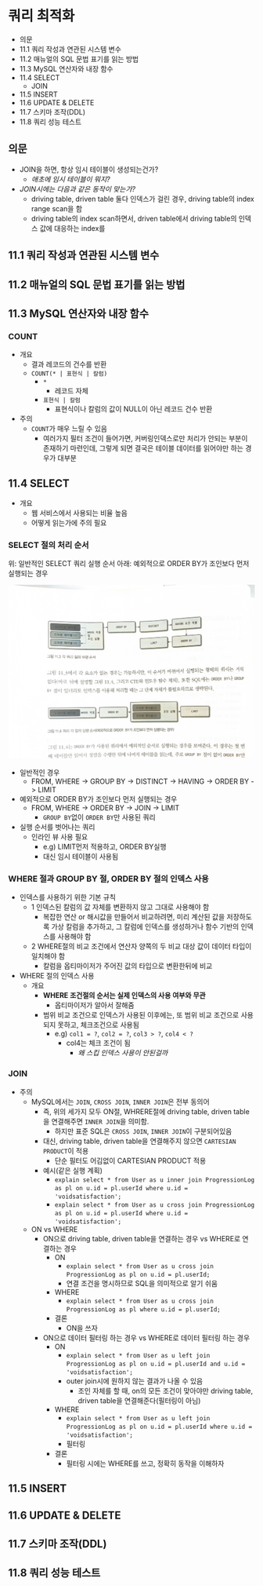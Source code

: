 # 쿼리 최적화

- 의문
- 11.1 쿼리 작성과 연관된 시스템 변수
- 11.2 매뉴얼의 SQL 문법 표기를 읽는 방법
- 11.3 MySQL 연산자와 내장 함수
- 11.4 SELECT
  - JOIN
- 11.5 INSERT
- 11.6 UPDATE & DELETE
- 11.7 스키마 조작(DDL)
- 11.8 쿼리 성능 테스트

## 의문

- JOIN을 하면, 항상 임시 테이블이 생성되는건가?
  - *애초에 임시 테이블이 뭐지?*
- *JOIN시에는 다음과 같은 동작이 맞는가?*
  - driving table, driven table 둘다 인덱스가 걸린 경우, driving table의 index range scan을 함
  - driving table의 index scan하면서, driven table에서 driving table의 인덱스 값에 대응하는 index를

## 11.1 쿼리 작성과 연관된 시스템 변수

## 11.2 매뉴얼의 SQL 문법 표기를 읽는 방법

## 11.3 MySQL 연산자와 내장 함수

### COUNT

- 개요
  - 결과 레코드의 건수를 반환
  - `COUNT(* | 표현식 | 칼럼)`
    - `*`
      - 레코드 자체
    - `표현식 | 칼럼`
      - 표현식이나 칼럼의 값이 NULL이 아닌 레코드 건수 반환
- 주의
  - `COUNT`가 매우 느릴 수 있음
    - 여러가지 필터 조건이 들어가면, 커버링인덱스로만 처리가 안되는 부분이 존재하기 마련인데, 그렇게 되면 결국은 테이블 데이터를 읽어야만 하는 경우가 대부분

## 11.4 SELECT

- 개요
  - 웹 서비스에서 사용되는 비율 높음
  - 어떻게 읽는가에 주의 필요

### SELECT 절의 처리 순서

위: 일반적인 SELECT 쿼리 실행 순서
아래: 예외적으로 ORDER BY가 조인보다 먼저 실행되는 경우

![](./images/ch11/query_execution_order1.jpg)

- 일반적인 경우
  - FROM, WHERE -> GROUP BY -> DISTINCT -> HAVING -> ORDER BY -> LIMIT
- 예외적으로 ORDER BY가 조인보다 먼저 실행되는 경우
  - FROM, WHERE -> ORDER BY -> JOIN -> LIMIT
    - `GROUP BY`없이 `ORDER BY`만 사용된 쿼리
- 실행 순서를 벗어나는 쿼리
  - 인라인 뷰 사용 필요
    - e.g) LIMIT먼저 적용하고, ORDER BY실행
    - 대신 임시 테이블이 사용됨

### WHERE 절과 GROUP BY 절, ORDER BY 절의 인덱스 사용

- 인덱스를 사용하기 위한 기본 규칙
  - 1 인덱스된 칼럼의 값 자체를 변환하지 않고 그대로 사용해야 함
    - 복잡한 연산 or 해시값을 만들어서 비교하려면, 미리 계산된 값을 저장하도록 가상 칼럼을 추가하고, 그 칼럼에 인덱스를 생성하거나 함수 기반의 인덱스를 사용해야 함
  - 2 WHERE절의 비교 조건에서 연산자 양쪽의 두 비교 대상 값이 데이터 타입이 일치해야 함
    - 칼럼을 옵티마이저가 주어진 값의 타입으로 변환한뒤에 비교
- WHERE 절의 인덱스 사용
  - 개요
    - **WHERE 조건절의 순서는 실제 인덱스의 사용 여부와 무관**
      - 옵티마이저가 알아서 잘해줌
    - 범위 비교 조건으로 인덱스가 사용된 이후에는, 또 범위 비교 조건으로 사용되지 못하고, 체크조건으로 사용됨
      - e.g) `col1 = ?`, `col2 = ?`, `col3 > ?`, `col4 < ?`
        - col4는 체크 조건이 됨
          - *왜 스킵 인덱스 사용이 안된걸까*

### JOIN

- 주의
  - MySQL에서는 `JOIN`, `CROSS JOIN`, `INNER JOIN`은 전부 동의어
    - 즉, 위의 세가지 모두 ON절, WHRERE절에 driving table, driven table을 연결해주면 `INNER JOIN`을 의미함.
      - 하지만 표준 SQL은 `CROSS JOIN`, `INNER JOIN`이 구분되어있음
    - 대신, driving table, driven table을 연결해주지 않으면 `CARTESIAN PRODUCT`이 적용
      - 단순 필터도 어김없이 CARTESIAN PRODUCT 적용
    - 예시(같은 실행 계획)
      - `explain select * from User as u inner join ProgressionLog as pl on u.id = pl.userId where u.id = 'voidsatisfaction';`
      - `explain select * from User as u cross join ProgressionLog as pl on u.id = pl.userId where u.id = 'voidsatisfaction';`
  - ON vs WHERE
    - ON으로 driving table, driven table을 연결하는 경우 vs WHERE로 연결하는 경우
      - ON
        - `explain select * from User as u cross join ProgressionLog as pl on u.id = pl.userId;`
        - 연결 조건을 명시하므로 SQL을 의미적으로 알기 쉬움
      - WHERE
        - `explain select * from User as u cross join ProgressionLog as pl where u.id = pl.userId;`
      - 결론
        - ON을 쓰자
    - ON으로 데이터 필터링 하는 경우 vs WHERE로 데이터 필터링 하는 경우
      - ON
        - `explain select * from User as u left join ProgressionLog as pl on u.id = pl.userId and u.id = 'voidsatisfaction';`
        - outer join시에 원하지 않는 결과가 나올 수 있음
          - 조인 자체를 할 때, on의 모든 조건이 맞아야만 driving table, driven table을 연결해준다(필터링이 아님)
      - WHERE
        - `explain select * from User as u left join ProgressionLog as pl on u.id = pl.userId where u.id = 'voidsatisfaction';`
        - 필터링
      - 결론
        - 필터링 시에는 WHERE를 쓰고, 정확히 동작을 이해하자

## 11.5 INSERT

## 11.6 UPDATE & DELETE

## 11.7 스키마 조작(DDL)

## 11.8 쿼리 성능 테스트
